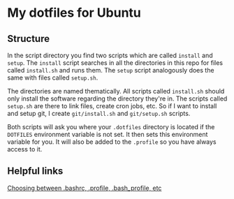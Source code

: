 # My dotfiles for Ubuntu
## Structure
In the script directory you find two scripts which are called `install` and `setup`.
The `install` script searches in all the directories in this repo for files called `install.sh` and runs them. 
The `setup` script analogously does the same with files called `setup.sh`.

The directories are named thematically.
All scripts called `install.sh` should only install the software regarding the directory they're in. The scripts called `setup.sh` are there to link files, create cron jobs, etc.
So if I want to install and setup git, I create `git/install.sh` and `git/setup.sh` scripts.

Both scripts will ask you where your `.dotfiles` directory is located if the `DOTFILES` environment variable is not set. It then sets this environment variable for you. It will also be added to the `.profile` so you have always access to it.

## Helpful links
[Choosing between .bashrc, .profile, .bash_profile, etc](https://superuser.com/questions/789448/choosing-between-bashrc-profile-bash-profile-etc)
